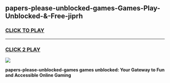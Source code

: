 
## papers-please-unblocked-games-Games-Play-Unblocked-&-Free-jiprh
<h3>
<a href="https://premium76.site?title=papers-please-unblocked-games&ref=24A">CLICK TO PLAY</a></h3>
<hr>

<h3>
<a href="https://premium76.site?title=papers-please-unblocked-games&ref=24A">CLICK 2 PLAY</a>
  
</h3>

<a href="https://premium76.site?title=papers-please-unblocked-games&ref=24A"><img src="https://clearcache.store/games.png"></a>


**papers-please-unblocked-games games unblocked: Your Gateway to Fun and Accessible Online Gaming**
